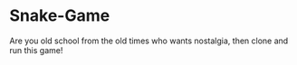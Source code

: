 # Snake-Game
Are you old school from the old times who wants nostalgia, then clone and run this game!
